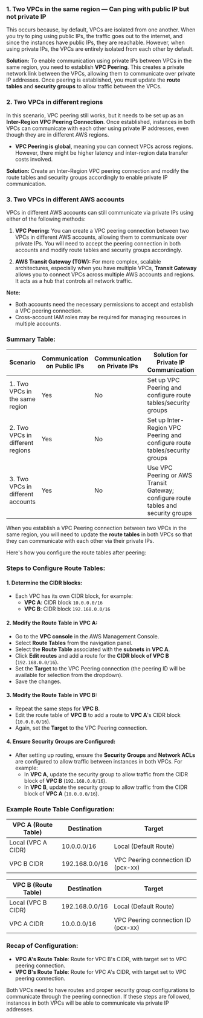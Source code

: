 ### 1. **Two VPCs in the same region — Can ping with public IP but not private IP**

This occurs because, by default, VPCs are isolated from one another. When you try to ping using public IPs, the traffic goes out to the internet, and since the instances have public IPs, they are reachable. However, when using private IPs, the VPCs are entirely isolated from each other by default.

**Solution:**
To enable communication using private IPs between VPCs in the same region, you need to establish **VPC Peering**. This creates a private network link between the VPCs, allowing them to communicate over private IP addresses. Once peering is established, you must update the **route tables** and **security groups** to allow traffic between the VPCs.

### 2. **Two VPCs in different regions**

In this scenario, VPC peering still works, but it needs to be set up as an **Inter-Region VPC Peering Connection**. Once established, instances in both VPCs can communicate with each other using private IP addresses, even though they are in different AWS regions.

- **VPC Peering is global**, meaning you can connect VPCs across regions. However, there might be higher latency and inter-region data transfer costs involved.

**Solution:**
Create an Inter-Region VPC peering connection and modify the route tables and security groups accordingly to enable private IP communication.

### 3. **Two VPCs in different AWS accounts**

VPCs in different AWS accounts can still communicate via private IPs using either of the following methods:
1. **VPC Peering:** You can create a VPC peering connection between two VPCs in different AWS accounts, allowing them to communicate over private IPs. You will need to accept the peering connection in both accounts and modify route tables and security groups accordingly.


2. **AWS Transit Gateway (TGW):** For more complex, scalable architectures, especially when you have multiple VPCs, **Transit Gateway** allows you to connect VPCs across multiple AWS accounts and regions. It acts as a hub that controls all network traffic.

**Note:**
- Both accounts need the necessary permissions to accept and establish a VPC peering connection.
- Cross-account IAM roles may be required for managing resources in multiple accounts.

### Summary Table:

| Scenario                              | Communication on Public IPs | Communication on Private IPs | Solution for Private IP Communication |
|---------------------------------------|-----------------------------|------------------------------|---------------------------------------|
| 1. Two VPCs in the same region         | Yes                         | No                           | Set up VPC Peering and configure route tables/security groups |
| 2. Two VPCs in different regions       | Yes                         | No                           | Set up Inter-Region VPC Peering and configure route tables/security groups |
| 3. Two VPCs in different accounts      | Yes                         | No                           | Use VPC Peering or AWS Transit Gateway; configure route tables and security groups |

When you establish a VPC Peering connection between two VPCs in the same region, you will need to update the **route tables** in both VPCs so that they can communicate with each other via their private IPs.

Here's how you configure the route tables after peering:

### Steps to Configure Route Tables:

#### 1. **Determine the CIDR blocks**:
   - Each VPC has its own CIDR block, for example:
     - **VPC A**: CIDR block `10.0.0.0/16`
     - **VPC B**: CIDR block `192.168.0.0/16`
   
#### 2. **Modify the Route Table in VPC A**:
   - Go to the **VPC console** in the AWS Management Console.
   - Select **Route Tables** from the navigation panel.
   - Select the **Route Table** associated with the **subnets** in **VPC A**.
   - Click **Edit routes** and add a route for the **CIDR block of VPC B** (`192.168.0.0/16`).
   - Set the **Target** to the VPC Peering connection (the peering ID will be available for selection from the dropdown).
   - Save the changes.

#### 3. **Modify the Route Table in VPC B**:
   - Repeat the same steps for **VPC B**.
   - Edit the route table of **VPC B** to add a route to **VPC A**'s CIDR block (`10.0.0.0/16`).
   - Again, set the **Target** to the VPC Peering connection.

#### 4. **Ensure Security Groups are Configured**:
   - After setting up routing, ensure the **Security Groups** and **Network ACLs** are configured to allow traffic between instances in both VPCs. For example:
     - In **VPC A**, update the security group to allow traffic from the CIDR block of **VPC B** (`192.168.0.0/16`).
     - In **VPC B**, update the security group to allow traffic from the CIDR block of **VPC A** (`10.0.0.0/16`).

### Example Route Table Configuration:

| **VPC A (Route Table)** | **Destination** | **Target**                        |
|-------------------------|-----------------|-----------------------------------|
| Local (VPC A CIDR)       | 10.0.0.0/16     | Local (Default Route)             |
| VPC B CIDR               | 192.168.0.0/16  | VPC Peering connection ID (pcx-xx) |

| **VPC B (Route Table)** | **Destination** | **Target**                        |
|-------------------------|-----------------|-----------------------------------|
| Local (VPC B CIDR)       | 192.168.0.0/16  | Local (Default Route)             |
| VPC A CIDR               | 10.0.0.0/16     | VPC Peering connection ID (pcx-xx) |

### Recap of Configuration:
- **VPC A's Route Table**: Route for VPC B's CIDR, with target set to VPC peering connection.
- **VPC B's Route Table**: Route for VPC A's CIDR, with target set to VPC peering connection.

Both VPCs need to have routes and proper security group configurations to communicate through the peering connection. If these steps are followed, instances in both VPCs will be able to communicate via private IP addresses.
